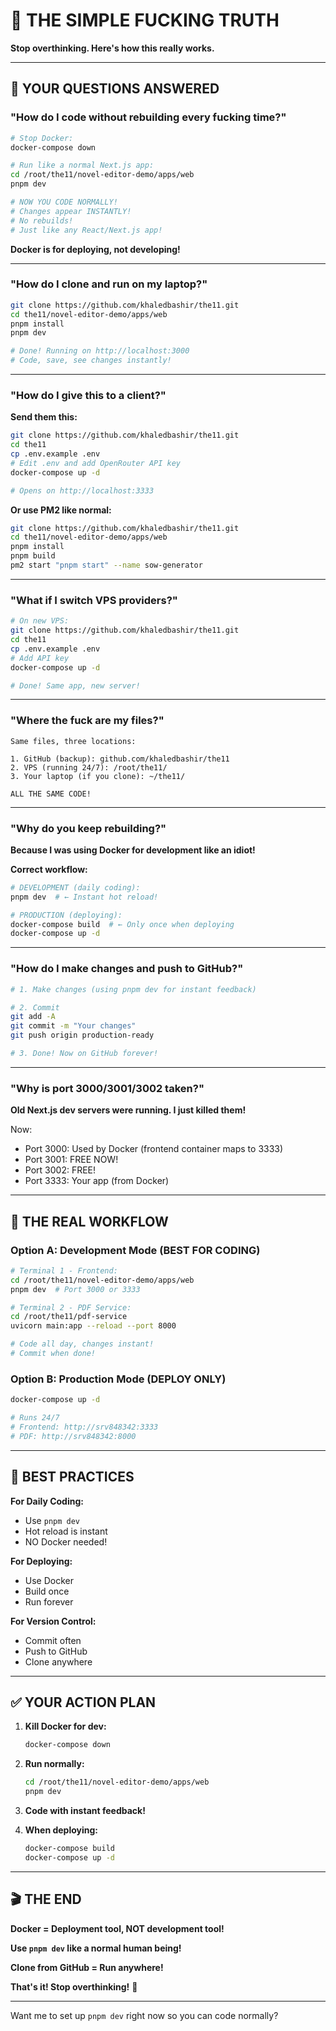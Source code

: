 # 🎯 THE SIMPLE FUCKING TRUTH

**Stop overthinking. Here's how this really works.**

---

## 🤔 YOUR QUESTIONS ANSWERED

### "How do I code without rebuilding every fucking time?"

```bash
# Stop Docker:
docker-compose down

# Run like a normal Next.js app:
cd /root/the11/novel-editor-demo/apps/web
pnpm dev

# NOW YOU CODE NORMALLY!
# Changes appear INSTANTLY!
# No rebuilds!
# Just like any React/Next.js app!
```

**Docker is for deploying, not developing!**

---

### "How do I clone and run on my laptop?"

```bash
git clone https://github.com/khaledbashir/the11.git
cd the11/novel-editor-demo/apps/web
pnpm install
pnpm dev

# Done! Running on http://localhost:3000
# Code, save, see changes instantly!
```

---

### "How do I give this to a client?"

**Send them this:**

```bash
git clone https://github.com/khaledbashir/the11.git
cd the11
cp .env.example .env
# Edit .env and add OpenRouter API key
docker-compose up -d

# Opens on http://localhost:3333
```

**Or use PM2 like normal:**

```bash
git clone https://github.com/khaledbashir/the11.git
cd the11/novel-editor-demo/apps/web
pnpm install
pnpm build
pm2 start "pnpm start" --name sow-generator
```

---

### "What if I switch VPS providers?"

```bash
# On new VPS:
git clone https://github.com/khaledbashir/the11.git
cd the11
cp .env.example .env
# Add API key
docker-compose up -d

# Done! Same app, new server!
```

---

### "Where the fuck are my files?"

```
Same files, three locations:

1. GitHub (backup): github.com/khaledbashir/the11
2. VPS (running 24/7): /root/the11/
3. Your laptop (if you clone): ~/the11/

ALL THE SAME CODE!
```

---

### "Why do you keep rebuilding?"

**Because I was using Docker for development like an idiot!**

**Correct workflow:**

```bash
# DEVELOPMENT (daily coding):
pnpm dev  # ← Instant hot reload!

# PRODUCTION (deploying):
docker-compose build  # ← Only once when deploying
docker-compose up -d
```

---

### "How do I make changes and push to GitHub?"

```bash
# 1. Make changes (using pnpm dev for instant feedback)

# 2. Commit
git add -A
git commit -m "Your changes"
git push origin production-ready

# 3. Done! Now on GitHub forever!
```

---

### "Why is port 3000/3001/3002 taken?"

**Old Next.js dev servers were running. I just killed them!**

Now:
- Port 3000: Used by Docker (frontend container maps to 3333)
- Port 3001: FREE NOW!
- Port 3002: FREE!
- Port 3333: Your app (from Docker)

---

## 🎯 THE REAL WORKFLOW

### Option A: Development Mode (BEST FOR CODING)

```bash
# Terminal 1 - Frontend:
cd /root/the11/novel-editor-demo/apps/web
pnpm dev  # Port 3000 or 3333

# Terminal 2 - PDF Service:
cd /root/the11/pdf-service
uvicorn main:app --reload --port 8000

# Code all day, changes instant!
# Commit when done!
```

### Option B: Production Mode (DEPLOY ONLY)

```bash
docker-compose up -d

# Runs 24/7
# Frontend: http://srv848342:3333
# PDF: http://srv848342:8000
```

---

## 🚀 BEST PRACTICES

**For Daily Coding:**
- Use `pnpm dev`
- Hot reload is instant
- NO Docker needed!

**For Deploying:**
- Use Docker
- Build once
- Run forever

**For Version Control:**
- Commit often
- Push to GitHub
- Clone anywhere

---

## ✅ YOUR ACTION PLAN

1. **Kill Docker for dev:**
   ```bash
   docker-compose down
   ```

2. **Run normally:**
   ```bash
   cd /root/the11/novel-editor-demo/apps/web
   pnpm dev
   ```

3. **Code with instant feedback!**

4. **When deploying:**
   ```bash
   docker-compose build
   docker-compose up -d
   ```

---

## 🎬 THE END

**Docker = Deployment tool, NOT development tool!**

**Use `pnpm dev` like a normal human being!**

**Clone from GitHub = Run anywhere!**

**That's it! Stop overthinking!** 🚀

---

Want me to set up `pnpm dev` right now so you can code normally?
